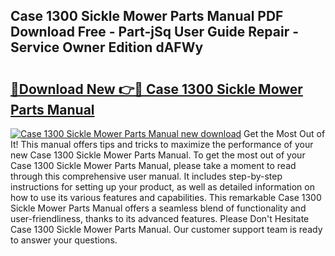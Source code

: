## Case 1300 Sickle Mower Parts Manual PDF Download Free - Part-jSq User Guide Repair - Service Owner Edition dAFWy

# <h2><a href="http://bc6211.oget.top/?id=Case+1300+Sickle+Mower+Parts+Manual">🔗Download New 👉🔴 Case 1300 Sickle Mower Parts Manual</a></h2>

[![Case 1300 Sickle Mower Parts Manual new download](https://i.imgur.com/5g1atiW.png)](http://bc6211.oget.top/?id=Case+1300+Sickle+Mower+Parts+Manual)
Get the Most Out of It! This manual offers tips and tricks to maximize the performance of your new Case 1300 Sickle Mower Parts Manual. To get the most out of your Case 1300 Sickle Mower Parts Manual, please take a moment to read through this comprehensive user manual. It includes step-by-step instructions for setting up your product, as well as detailed information on how to use its various features and capabilities. This remarkable Case 1300 Sickle Mower Parts Manual offers a seamless blend of functionality and user-friendliness, thanks to its advanced features. Please Don't Hesitate Case 1300 Sickle Mower Parts Manual. Our customer support team is ready to answer your questions.
